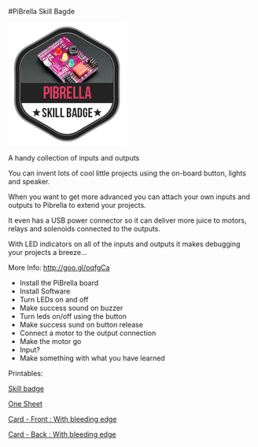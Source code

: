 #PiBrella Skill Bagde

![](skill-badge_240x250.png)

A handy collection of inputs and outputs

You can invent lots of cool little projects using the on-board button, lights
and speaker.

When you want to get more advanced you can attach your own inputs
and outputs to Pibrella to extend your projects.

It even has a USB power connector so it can deliver more juice to motors,
relays and solenoids connected to the outputs.

With LED indicators on all of the inputs and outputs it makes debugging
your projects a breeze...


More Info: http://goo.gl/oqfgCa

* Install the PiBrella board
* Install Software
* Turn LEDs on and off
* Make success sound on buzzer
* Turn leds on/off using the button
* Make success sund on button release
* Connect a motor to the output connection
* Make the motor go
* Input?
* Make something with what you have learned

Printables:

[Skill badge](Skill-badge.png)

[One Sheet](skill-badge_onesheet_pibrella.png)

[Card - Front : With bleeding edge](skill-badge_card_pibrella_front.png)

[Card - Back : With bleeding edge](skill-badge_card_pibrella_back.png)